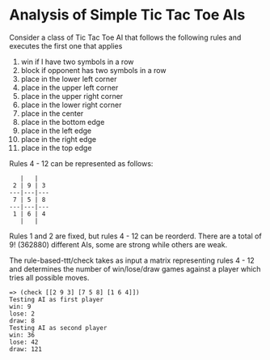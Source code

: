 # Analysis of Simple Tic Tac Toe AIs

Consider a class of Tic Tac Toe AI that follows the following rules and executes the first one that applies

1. win if I have two symbols in a row
2. block if opponent has two symbols in a row
4. place in the lower left corner
5. place in the upper left corner
6. place in the upper right corner
7. place in the lower right corner
8. place in the center
9. place in the bottom edge
10. place in the left edge
11. place in the right edge
12. place in the top edge

Rules 4 - 12 can be represented as follows:
```
   |   |
 2 | 9 | 3
---|---|---
 7 | 5 | 8
---|---|---
 1 | 6 | 4
   |   |
```
Rules 1 and 2 are fixed, but rules 4 - 12 can be reorderd. There are a total of 9! (362880) different AIs, some are strong while others are weak.

The rule-based-ttt/check takes as input a matrix representing rules 4 - 12 and
determines the number of win/lose/draw games against a player which tries all
possible moves.

```
=> (check [[2 9 3] [7 5 8] [1 6 4]])
Testing AI as first player
win: 9
lose: 2
draw: 8
Testing AI as second player
win: 36
lose: 42
draw: 121
```
